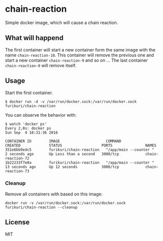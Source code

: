 # chain-reaction

Simple docker image, which will cause a chain reaction.

## What will happend

The first container will start a new container form the same image with the name ```chain-reaction-10```. This container will remove the previous one and start a new container ```chain-reaction-9``` and so on ...
The last container ```chain-reaction-0``` will remove itself.

## Usage

Start the first container.
```
$ docker run -d -v /var/run/docker.sock:/var/run/docker.sock  furikuri/chain-reaction
```
You can observe the behavior with:
```
$ watch 'docker ps'
Every 2,0s: docker ps                                                                                                                                                Sun Sep  4 10:31:36 2016

CONTAINER ID        IMAGE                     COMMAND                  CREATED             STATUS                  PORTS               NAMES
351e6bb9edc5        furikuri/chain-reaction   "/app/main --counter "   2 seconds ago       Up Less than a second   3000/tcp            chain-reaction-72
1b22233f7e8a        furikuri/chain-reaction   "/app/main --counter "   13 seconds ago      Up 12 seconds           3000/tcp            chain-reaction-73
```

### Cleanup

Remove all containers with based on this image:
```
docker run -v /var/run/docker.sock:/var/run/docker.sock  furikuri/chain-reaction --cleanup
```

## License

MIT